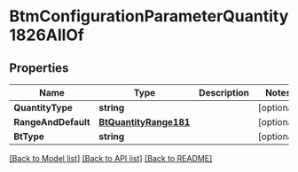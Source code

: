 # BtmConfigurationParameterQuantity1826AllOf

## Properties

Name | Type | Description | Notes
------------ | ------------- | ------------- | -------------
**QuantityType** | **string** |  | [optional] 
**RangeAndDefault** | [**BtQuantityRange181**](BTQuantityRange-181.md) |  | [optional] 
**BtType** | **string** |  | [optional] 

[[Back to Model list]](../README.md#documentation-for-models) [[Back to API list]](../README.md#documentation-for-api-endpoints) [[Back to README]](../README.md)


